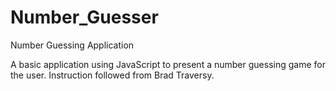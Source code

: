 # Number_Guesser
Number Guessing Application

A basic application using JavaScript to present a number guessing game for the user. Instruction followed from Brad Traversy.